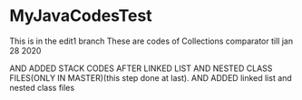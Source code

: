 # MyJavaCodesTest
This is in the edit1 branch
These are codes of Collections comparator till jan 28 2020

AND ADDED STACK CODES AFTER LINKED LIST AND NESTED CLASS FILES(ONLY IN MASTER)(this step done at last).
AND ADDED linked list and nested class files

